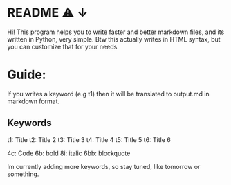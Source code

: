 # README ⚠️ ↓

Hi! This program helps you to write faster and better markdown files, and its written in Python, very simple.
Btw this actually writes in HTML syntax, but you can customize that for your needs.

# Guide:

If you writes a keyword (e.g t1) then it will be translated to output.md in markdown format.

## Keywords

t1: Title
t2: Title 2
t3: Title 3
t4: Title 4
t5: Title 5
t6: Title 6

4c: Code
6b: bold
8i: italic
6bb: blockquote

Im currently adding more keywords, so stay tuned, like tomorrow or something.